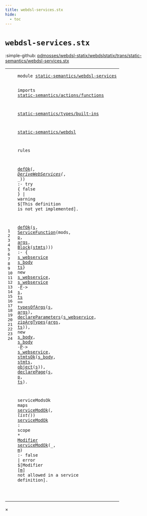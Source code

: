```yaml
---
title: webdsl-services.stx
hide:
  - toc
---
```


# `webdsl-services.stx`

:simple-github: [pdmosses/webdsl-statix/webdslstatix/trans/static-semantics/webdsl-services.stx]

[pdmosses/webdsl-statix/webdslstatix/trans/static-semantics/webdsl-services.stx]: https://github.com/pdmosses/webdsl-statix/blob/master/webdslstatix/trans/static-semantics/webdsl-services.stx "The source file on GitHub"

<div class="stx"><table class="highlighttable"><tbody><tr><td class="linenos"><div class="linenodiv"><pre><span></span>1
2
3
4
5
6
7
8
9
10
11
12
13
14
15
16
17
18
19
20
21
22
23
24
</pre></div></td>
<td class="code"><pre><code><span class="keyword">module</span> <a href="../webdsl.stx/#static-semantics/webdsl-services_22_3" id="static-semantics/webdsl-services_1_8" title="Referenced at ../webdsl.stx line 22"><span class="token sort_Id">static-semantics/webdsl-services</span></a>

<span class="keyword">imports</span>
  <a href="../actions/functions.stx/#static-semantics/actions/functions_1_8" id="static-semantics/actions/functions_4_3" title="Defined at ../actions/functions.stx line 1"><span class="token sort_Id">static-semantics/actions/functions</span></a>

  <a href="../types/built-ins.stx/#static-semantics/types/built-ins_1_8" id="static-semantics/types/built-ins_6_3" title="Defined at ../types/built-ins.stx line 1"><span class="token sort_Id">static-semantics/types/built-ins</span></a>

  <a href="../webdsl.stx/#static-semantics/webdsl_1_8" id="static-semantics/webdsl_8_3" title="Defined at ../webdsl.stx line 1"><span class="token sort_Id">static-semantics/webdsl</span></a>

<span class="keyword">rules</span>

  <a href="../webdsl.stx/#defOk_356_3" id="defOk_12_3" title="Defined at ../webdsl.stx line 356"><span class="token sort_Id">defOk</span></a><span class="operator">(_,</span> <span class="cons_Op"><a href="../../../src-gen/statix/signatures/WebDSL-Service-sig.stx/#DeriveWebServices_24_5" id="DeriveWebServices_12_12" title="Defined at ../../../src-gen/statix/signatures/WebDSL-Service-sig.stx line 24"><span class="token sort_Id">DeriveWebServices</span></a><span class="operator">(_,</span> <span class="operator">_)</span></span><span class="operator">)</span> <span class="operator">:-</span> <span class="keyword">try</span> <span class="operator">{</span> <span class="keyword">false</span> <span class="operator">}</span> <span class="operator">|</span> <span class="token sort_Id">warning</span> <span class="operator">$[</span><span class="cons_Text">This definition is not yet implemented</span><span class="operator">].</span>

  <a href="../webdsl.stx/#defOk_356_3" id="defOk_14_3" title="Defined at ../webdsl.stx line 356"><span class="token sort_Id">defOk</span></a><span class="operator">(</span><span class="cons_Var"><a href="#s_15_41" id="s_14_9" title="Referenced at line 15, 16, 19, 20"><span class="token sort_Id">s</span></a></span><span class="operator">,</span> <span class="cons_Op"><a href="../../../src-gen/statix/signatures/WebDSL-Service-sig.stx/#ServiceFunction_23_5" id="ServiceFunction_14_12" title="Defined at ../../../src-gen/statix/signatures/WebDSL-Service-sig.stx line 23"><span class="token sort_Id">ServiceFunction</span></a><span class="operator">(</span><span class="cons_Var"><span id="mods_14_28" title="Not referenced"><span class="token sort_Id">mods</span></span></span><span class="operator">,</span> <span class="cons_Var"><a href="#p_20_20" id="p_14_34" title="Referenced at line 20"><span class="token sort_Id">p</span></a></span><span class="operator">,</span> <span class="cons_Var"><a href="#args_16_26" id="args_14_37" title="Referenced at line 16, 17"><span class="token sort_Id">args</span></a></span><span class="operator">,</span> <span class="cons_Op"><a href="../../../src-gen/statix/signatures/WebDSL-Action-sig.stx/#Block_81_5" id="Block_14_43" title="Defined at ../../../src-gen/statix/signatures/WebDSL-Action-sig.stx line 81"><span class="token sort_Id">Block</span></a><span class="operator">(</span><span class="cons_Var"><a href="#stmts_19_21" id="stmts_14_49" title="Referenced at line 19"><span class="token sort_Id">stmts</span></a></span><span class="operator">)</span></span><span class="operator">)</span></span><span class="operator">)</span> <span class="operator">:-</span> <span class="operator">{</span> <span class="cons_Var"><a href="#s_webservice_15_9" id="s_webservice_14_63" title="Referenced at line 15, 17, 18"><span class="token sort_Id">s_webservice</span></a></span> <span class="cons_Var"><a href="#s_body_18_9" id="s_body_14_76" title="Referenced at line 18, 19"><span class="token sort_Id">s_body</span></a></span> <span class="cons_Var"><a href="#ts_16_5" id="ts_14_83" title="Referenced at line 16, 17, 20"><span class="token sort_Id">ts</span></a></span><span class="operator">}</span>
    <span class="keyword">new</span> <span class="cons_Var"><a href="#s_webservice_14_63" id="s_webservice_15_9" title="Defined at line 14"><span class="token sort_Id">s_webservice</span></a></span><span class="operator">,</span> <span class="cons_Var"><a href="#s_webservice_14_63" id="s_webservice_15_23" title="Defined at line 14"><span class="token sort_Id">s_webservice</span></a></span> <span class="operator">-</span><span class="cons_Label"><a href="../webdsl.stx/#F_46_7" id="F_15_37" title="Defined at ../webdsl.stx line 46"><span class="token sort_Id">F</span></a></span><span class="operator">-&gt;</span> <span class="cons_Var"><a href="#s_14_9" id="s_15_41" title="Defined at line 14"><span class="token sort_Id">s</span></a></span><span class="operator">,</span>
    <span class="cons_Var"><a href="#ts_14_83" id="ts_16_5" title="Defined at line 14"><span class="token sort_Id">ts</span></a></span> <span class="operator">==</span> <a href="../actions/functions.stx/#typesOfArgs_138_3" id="typesOfArgs_16_11" title="Defined at ../actions/functions.stx line 138"><span class="token sort_Id">typesOfArgs</span></a><span class="operator">(</span><span class="cons_Var"><a href="#s_14_9" id="s_16_23" title="Defined at line 14"><span class="token sort_Id">s</span></a></span><span class="operator">,</span> <span class="cons_Var"><a href="#args_14_37" id="args_16_26" title="Defined at line 14"><span class="token sort_Id">args</span></a></span><span class="operator">),</span>
    <a href="../webdsl.stx/#declareParameters_332_3" id="declareParameters_17_5" title="Defined at ../webdsl.stx line 332"><span class="token sort_Id">declareParameters</span></a><span class="operator">(</span><span class="cons_Var"><a href="#s_webservice_14_63" id="s_webservice_17_23" title="Defined at line 14"><span class="token sort_Id">s_webservice</span></a></span><span class="operator">,</span> <a href="../actions/functions.stx/#zipArgTypes_145_3" id="zipArgTypes_17_37" title="Defined at ../actions/functions.stx line 145"><span class="token sort_Id">zipArgTypes</span></a><span class="operator">(</span><span class="cons_Var"><a href="#args_14_37" id="args_17_49" title="Defined at line 14"><span class="token sort_Id">args</span></a></span><span class="operator">,</span> <span class="cons_Var"><a href="#ts_14_83" id="ts_17_55" title="Defined at line 14"><span class="token sort_Id">ts</span></a></span><span class="operator">)),</span>
    <span class="keyword">new</span> <span class="cons_Var"><a href="#s_body_14_76" id="s_body_18_9" title="Defined at line 14"><span class="token sort_Id">s_body</span></a></span><span class="operator">,</span> <span class="cons_Var"><a href="#s_body_14_76" id="s_body_18_17" title="Defined at line 14"><span class="token sort_Id">s_body</span></a></span> <span class="operator">-</span><span class="cons_Label"><a href="../webdsl.stx/#P_45_7" id="P_18_25" title="Defined at ../webdsl.stx line 45"><span class="token sort_Id">P</span></a></span><span class="operator">-&gt;</span> <span class="cons_Var"><a href="#s_webservice_14_63" id="s_webservice_18_29" title="Defined at line 14"><span class="token sort_Id">s_webservice</span></a></span><span class="operator">,</span>
    <a href="../webdsl.stx/#stmtsOk_363_3" id="stmtsOk_19_5" title="Defined at ../webdsl.stx line 363"><span class="token sort_Id">stmtsOk</span></a><span class="operator">(</span><span class="cons_Var"><a href="#s_body_14_76" id="s_body_19_13" title="Defined at line 14"><span class="token sort_Id">s_body</span></a></span><span class="operator">,</span> <span class="cons_Var"><a href="#stmts_14_49" id="stmts_19_21" title="Defined at line 14"><span class="token sort_Id">stmts</span></a></span><span class="operator">,</span> <a href="../types/built-ins.stx/#object_84_3" id="object_19_28" title="Defined at ../types/built-ins.stx line 84"><span class="token sort_Id">object</span></a><span class="operator">(</span><span class="cons_Var"><a href="#s_14_9" id="s_19_35" title="Defined at line 14"><span class="token sort_Id">s</span></a></span><span class="operator">)),</span>
    <a href="../webdsl.stx/#declarePage_163_3" id="declarePage_20_5" title="Defined at ../webdsl.stx line 163"><span class="token sort_Id">declarePage</span></a><span class="operator">(</span><span class="cons_Var"><a href="#s_14_9" id="s_20_17" title="Defined at line 14"><span class="token sort_Id">s</span></a></span><span class="operator">,</span> <span class="cons_Var"><a href="#p_14_34" id="p_20_20" title="Defined at line 14"><span class="token sort_Id">p</span></a></span><span class="operator">,</span> <span class="cons_Var"><a href="#ts_14_83" id="ts_20_23" title="Defined at line 14"><span class="token sort_Id">ts</span></a></span><span class="operator">).</span>

  <span id="serviceModsOk_22_3" title="Not referenced"><span class="token sort_Id">serviceModsOk</span></span> <span class="keyword">maps</span> <a href="#serviceModOk_23_3" id="serviceModOk_22_22" title="Defined at line 23"><span class="token sort_Id">serviceModOk</span></a><span class="operator">(*,</span> <span class="keyword">list</span><span class="operator">(*))</span>
  <a href="#serviceModOk_22_22" id="serviceModOk_23_3" title="Referenced at line 22, 24"><span class="token sort_Id">serviceModOk</span></a> <span class="operator">:</span> <span class="cons_ScopeSort"><span class="keyword">scope</span></span> <span class="operator">*</span> <span class="cons_SimpleSort"><a href="../../../src-gen/statix/signatures/WebDSL-UI-sig.stx/#Modifier_14_5" id="Modifier_23_26" title="Defined at ../../../src-gen/statix/signatures/WebDSL-UI-sig.stx line 14"><span class="token sort_Id">Modifier</span></a></span>
  <a href="#serviceModOk_23_3" id="serviceModOk_24_3" title="Defined at line 23"><span class="token sort_Id">serviceModOk</span></a><span class="operator">(_,</span> <span class="cons_Var"><a href="#m_24_51" id="m_24_19" title="Referenced at line 24"><span class="token sort_Id">m</span></a></span><span class="operator">)</span> <span class="operator">:-</span> <span class="keyword">false</span> <span class="operator">|</span> <span class="keyword">error</span> <span class="operator">$[</span><span class="cons_Text">Modifier </span><span class="operator">[</span><span class="cons_Var"><a href="#m_24_19" id="m_24_51" title="Defined at line 24"><span class="token sort_Id">m</span></a></span><span class="operator">]</span><span class="cons_Text"> not allowed in a service definition</span><span class="operator">].</span>

</code></pre></td></tr></tbody></table></div>

<div id="modal">
  <div id="modal-content">
    <span id="modal-close">&times;</span>
    <h2 id="modal-h2"></h2>
    <p  id="modal-p"></p>
    <ul id="modal-ul"></ul>
  </div>
</div>

